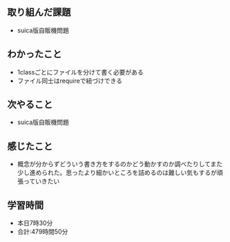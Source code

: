 ## 取り組んだ課題
- suica版自販機問題
## わかったこと
- 1classごとにファイルを分けて書く必要がある
- ファイル同士はrequireで紐づけできる
## 次やること
- suica版自販機問題
## 感じたこと
- 概念が分からずどういう書き方をするのかどう動かすのか調べたりしてまた少し進められた。思ったより細かいところを詰めるのは難しい気もするが頑張っていきたい
## 学習時間
- 本日7時30分<br>
- 合計:479時間50分
